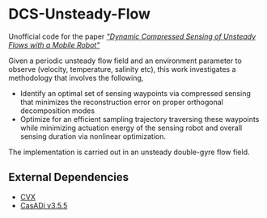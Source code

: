 # DCS-Unsteady-Flow

Unofficial code for the paper [*"Dynamic Compressed Sensing of Unsteady Flows with a Mobile Robot"*](https://arxiv.org/abs/2110.08658)

Given a periodic unsteady flow field and an environment parameter to observe (velocity, temperature, salinity etc), this work investigates a methodology that involves the following,
- Identify an optimal set of sensing waypoints via compressed sensing that minimizes the reconstruction error on proper orthogonal decomposition modes
- Optimize for an efficient sampling trajectory traversing these waypoints while minimizing actuation energy of the sensing robot and overall sensing duration via nonlinear optimization.

The implementation is carried out in an unsteady double-gyre flow field.

## External Dependencies
- [CVX](http://cvxr.com/cvx/download/)
- [CasADi v3.5.5](https://web.casadi.org/get/)
